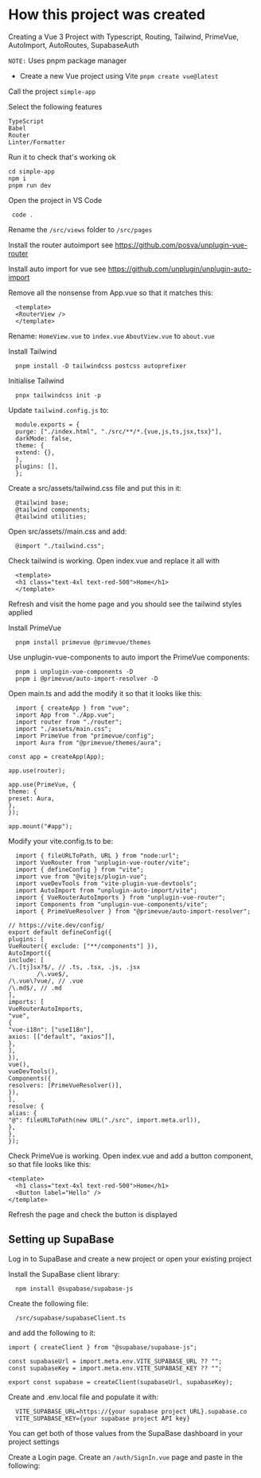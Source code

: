 # How this project was created

Creating a Vue 3 Project with Typescript, Routing, Tailwind, PrimeVue, AutoImport, AutoRoutes, SupabaseAuth

`NOTE:` Uses pnpm package manager

- Create a new Vue project using Vite
  `pnpm create vue@latest`

Call the project `simple-app`

Select the following features

```
TypeScript
Babel
Router
Linter/Formatter
```

Run it to check that's working ok

```
cd simple-app
npm i
pnpm run dev
```

Open the project in VS Code

```
 code .
```

Rename the `/src/views` folder to `/src/pages`

Install the router autoimport
see https://github.com/posva/unplugin-vue-router

Install auto import for vue
see https://github.com/unplugin/unplugin-auto-import

Remove all the nonsense from App.vue so that it matches this:

```
  <template>
  <RouterView />
  </template>
```

Rename:
`HomeView.vue` to `index.vue`
`AboutView.vue` to `about.vue`

Install Tailwind

```
  pnpm install -D tailwindcss postcss autoprefixer
```

Initialise Tailwind

```
  pnpx tailwindcss init -p
```

Update `tailwind.config.js` to:

```
  module.exports = {
  purge: ["./index.html", "./src/**/*.{vue,js,ts,jsx,tsx}"],
  darkMode: false,
  theme: {
  extend: {},
  },
  plugins: [],
  };
```

Create a src/assets/tailwind.css file and put this in it:

```
  @tailwind base;
  @tailwind components;
  @tailwind utilities;
```

Open src/assets//main.css and add:

```
  @import "./tailwind.css";
```

Check tailwind is working. Open index.vue and replace it all with

```
  <template>
  <h1 class="text-4xl text-red-500">Home</h1>
  </template>
```

Refresh and visit the home page and you should see the tailwind styles applied

Install PrimeVue

```
  pnpm install primevue @primevue/themes
```

Use unplugin-vue-components to auto import the PrimeVue components:

```
  pnpm i unplugin-vue-components -D
  pnpm i @primevue/auto-import-resolver -D
```

Open main.ts and add the modify it so that it looks like this:

```
  import { createApp } from "vue";
  import App from "./App.vue";
  import router from "./router";
  import "./assets/main.css";
  import PrimeVue from "primevue/config";
  import Aura from "@primevue/themes/aura";

const app = createApp(App);

app.use(router);

app.use(PrimeVue, {
theme: {
preset: Aura,
},
});

app.mount("#app");
```

Modify your vite.config.ts to be:

```
  import { fileURLToPath, URL } from "node:url";
  import VueRouter from "unplugin-vue-router/vite";
  import { defineConfig } from "vite";
  import vue from "@vitejs/plugin-vue";
  import vueDevTools from "vite-plugin-vue-devtools";
  import AutoImport from "unplugin-auto-import/vite";
  import { VueRouterAutoImports } from "unplugin-vue-router";
  import Components from "unplugin-vue-components/vite";
  import { PrimeVueResolver } from "@primevue/auto-import-resolver";

// https://vite.dev/config/
export default defineConfig({
plugins: [
VueRouter({ exclude: ["**/components"] }),
AutoImport({
include: [
/\.[tj]sx?$/, // .ts, .tsx, .js, .jsx
        /\.vue$/,
/\.vue\?vue/, // .vue
/\.md$/, // .md
],
imports: [
VueRouterAutoImports,
"vue",
{
"vue-i18n": ["useI18n"],
axios: [["default", "axios"]],
},
],
}),
vue(),
vueDevTools(),
Components({
resolvers: [PrimeVueResolver()],
}),
],
resolve: {
alias: {
"@": fileURLToPath(new URL("./src", import.meta.url)),
},
},
});
```

Check PrimeVue is working. Open index.vue and add a button component, so that file looks like this:

```
<template>
  <h1 class="text-4xl text-red-500">Home</h1>
  <Button label="Hello" />
</template>
```

Refresh the page and check the button is displayed

## Setting up SupaBase

Log in to SupaBase and create a new project or open your existing project

Install the SupaBase client library:

```
  npm install @supabase/supabase-js
```

Create the following file:

```
  /src/supabase/supabaseClient.ts
```

and add the following to it:

```
import { createClient } from "@supabase/supabase-js";

const supabaseUrl = import.meta.env.VITE_SUPABASE_URL ?? "";
const supabaseKey = import.meta.env.VITE_SUPABASE_KEY ?? "";

export const supabase = createClient(supabaseUrl, supabaseKey);
```

Create and .env.local file and populate it with:

```
  VITE_SUPABASE_URL=https://{your supabase project URL}.supabase.co
  VITE_SUPABASE_KEY={your supabase project API key}
```

You can get both of those values from the SupaBase dashboard in your project settings

Create a Login page. Create an `/auth/SignIn.vue` page and paste in the following:
